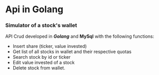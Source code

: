 # Api in Golang

### Simulator of a stock's wallet

 
API Crud developed in ***Golang*** and **MySql** with the following functions:

 * Insert share (ticker, value invested)
 * Get list of all stocks in wallet and their respective quotas
 * Search stock by id or ticker
 * Edit value invested of a stock
 * Delete stock from wallet.
  

